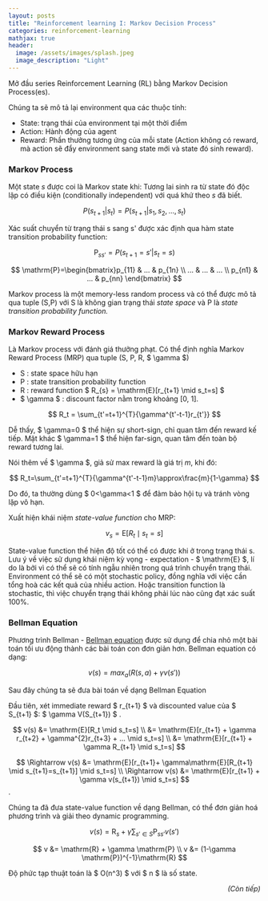 ```yaml
---
layout: posts
title: "Reinforcement learning I: Markov Decision Process"
categories: reinforcement-learning
mathjax: true
header:
  image: /assets/images/splash.jpeg
  image_description: "Light"
---
```

Mở đầu series Reinforcement Learning (RL) bằng Markov Decision Process(es).

Chúng ta sẽ mô tả lại environment qua các thuộc tính:

* State: trạng thái của environment tại một thời điểm
* Action: Hành động của agent
* Reward: Phần thưởng tương ứng của mỗi state (Action không có reward, mà action sẽ đẩy environment sang state mới và state đó sinh reward).

### Markov Process
Một state *s* được coi là Markov state khi: Tương lai sinh ra từ state đó độc lập có điều kiện (conditionally independent) với quá khứ theo *s* đã biết.

$$ P(s_{t+1}|s_{t}) = P(s_{t+1}|s_1, s_2, ..., s_t) $$

Xác suất chuyển từ trạng thái s sang s' được xác định qua hàm state transition probability function:

$$ \mathrm{P}_{ss'}=P(s_{t+1}=s'|s_{t}=s) $$

$$ \mathrm{P}=\begin{bmatrix}p_{11} & ... & p_{1n} \\ ... & ... & ... \\ p_{n1} & ... & p_{nn} \end{bmatrix} $$

Markov process là một memory-less random process và có thể được mô tả qua tuple (S,P) 
với S là không gian trạng thái *state space* và P là *state transition probability function.*

### Markov Reward Process

Là Markov process với đánh giá thưởng phạt. Có thể định nghĩa Markov Reward Process (MRP) qua tuple (S, P, R, $ \gamma $) 

* S : state space hữu hạn
* P : state transition probability function
* R : reward function $ R_{s} = \mathrm{E}[r_{t+1} \mid s_t=s] $
* $ \gamma $ : discount factor nằm trong khoảng [0, 1].

$$ R_t = \sum_{t'=t+1}^{T}{\gamma^{t'-t-1}r_{t'}} $$

Dễ thấy, $ \gamma=0 $ thể hiện sự short-sign, chỉ quan tâm đến reward kế tiếp. 
Mặt khác $ \gamma=1 $ thể hiện far-sign, quan tâm đến toàn bộ reward tương lai.

Nói thêm về $ \gamma $, giả sử max reward là giá trị *m*, khi đó:

$$ R_t=\sum_{t'=t+1}^{T}{\gamma^{t'-t-1}m}\approx\frac{m}{1-\gamma} $$

Do đó, ta thường dùng $ 0<\gamma<1 $ để đảm bảo hội tụ và tránh vòng lặp vô hạn.

Xuất hiện khái niệm *state-value function* cho MRP:

$$ v_{s} = \mathrm{E}[R_t \mid s_t=s] $$

State-value function thể hiện độ tốt có thể có được khi ở trong trạng thái s. 
Lưu ý về việc sử dụng khái niệm kỳ vọng - expectation - $ \mathrm{E} $, 
lí do là bởi vì có thể sẽ có tính ngẫu nhiên trong quá trình chuyển trạng thái. 
Environment có thể sẽ có một stochastic policy, đồng nghĩa với việc cần tổng hoà các kết quả của 
nhiều action. Hoặc transition function là stochastic, thì việc chuyển trạng thái không phải lúc nào 
cũng đạt xác suất 100%. 

### Bellman Equation

Phương trình Bellman - [Bellman equation](https://en.wikipedia.org/wiki/Bellman_equation) được sử dụng để chia nhỏ một bài toán tối ưu động 
thành các bài toán con đơn giản hơn. Bellman equation có dạng:

$$ v(s) = max_a(R(s,a) + \gamma v(s')) $$

Sau đây chúng ta sẽ đưa bài toán về dạng Bellman Equation

Đầu tiên, xét immediate reward $ r_{t+1} $ và discounted value của 
$ S_{t+1} $: $ \gamma V(S_{t+1}) $ .

$$ v(s) &= \mathrm{E}[R_t \mid s_t=s] \\ &= \mathrm{E}[r_{t+1} + \gamma r_{t+2} + \gamma^{2}r_{t+3} + ... \mid s_t=s] \\ &= \mathrm{E}[r_{t+1} + \gamma R_{t+1} \mid s_t=s] $$

$$ \Rightarrow v(s) &=  \mathrm{E}[r_{t+1}+ \gamma\mathrm{E}[R_{t+1} \mid s_{t+1}=s_{t+1}] \mid s_t=s] \\ \Rightarrow v(s) &= \mathrm{E}[r_{t+1} + \gamma v(s_{t+1}) \mid s_t=s] $$.

Chúng ta đã đưa state-value function về dạng Bellman, có thể đơn giản hoá phương trình và giải theo dynamic programming.

$$ v(s) = \mathrm{R}_s + \gamma \sum_{s' \in S}{\mathrm{P}_{ss'}v(s')} $$

$$ v &= \mathrm{R} + \gamma \mathrm{P} \\ v &= (1-\gamma \mathrm{P})^{-1}\mathrm{R} $$

Độ phức tạp thuật toán là $ O(n^3) $ với $ n $ là số state.

<div align="right"><i>(Còn tiếp)</i></div> 